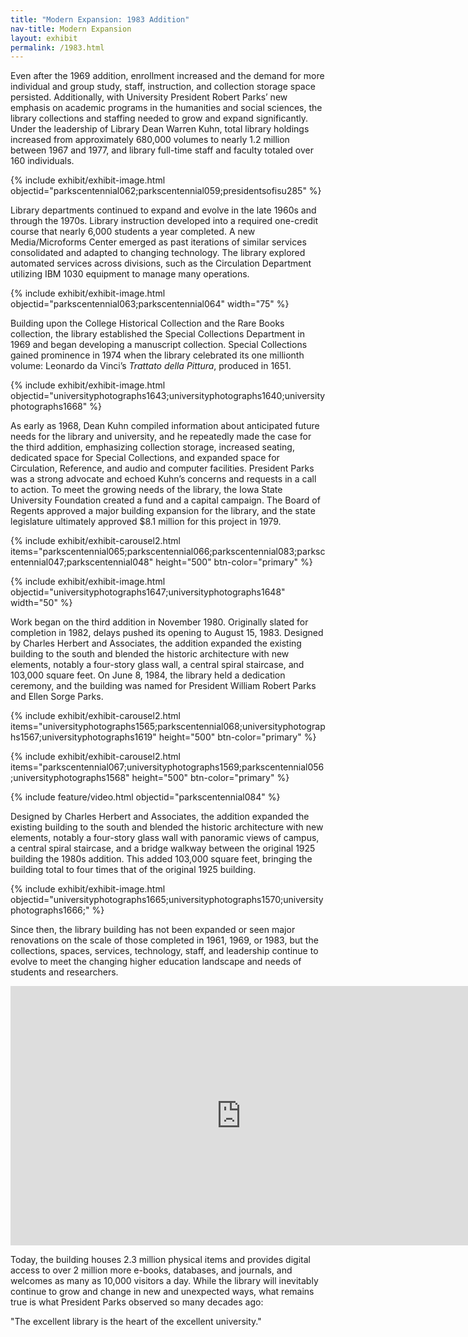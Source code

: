 ```yaml
---
title: "Modern Expansion: 1983 Addition"
nav-title: Modern Expansion
layout: exhibit
permalink: /1983.html
---
```


Even after the 1969 addition, enrollment increased and the demand for more individual and group study, staff, instruction, and collection storage space persisted. Additionally, with University President Robert Parks’ new emphasis on academic programs in the humanities and social sciences, the library collections and staffing needed to grow and expand significantly. Under the leadership of Library Dean Warren Kuhn, total library holdings increased from approximately 680,000 volumes to nearly 1.2 million between 1967 and 1977, and library full-time staff and faculty totaled over 160 individuals.

{% include exhibit/exhibit-image.html objectid="parkscentennial062;parkscentennial059;presidentsofisu285" %}

Library departments continued to expand and evolve in the late 1960s and through the 1970s. Library instruction developed into a required one-credit course that nearly 6,000 students a year completed. A new Media/Microforms Center emerged as past iterations of similar services consolidated and adapted to changing technology. The library explored automated services across divisions, such as the Circulation Department utilizing IBM 1030 equipment to manage many operations. 

{% include exhibit/exhibit-image.html objectid="parkscentennial063;parkscentennial064" width="75" %}

Building upon the College Historical Collection and the Rare Books collection, the library established the Special Collections Department in 1969 and began developing a manuscript collection. Special Collections gained prominence in 1974 when the library celebrated its one millionth volume: Leonardo da Vinci’s *Trattato della Pittura*, produced in 1651.

{% include exhibit/exhibit-image.html objectid="universityphotographs1643;universityphotographs1640;universityphotographs1668" %}

As early as 1968, Dean Kuhn compiled information about anticipated future needs for the library and university, and he repeatedly made the case for the third addition, emphasizing collection storage, increased seating, dedicated space for Special Collections, and expanded space for Circulation, Reference, and audio and computer facilities. President Parks was a strong advocate and echoed Kuhn’s concerns and requests in a call to action. To meet the growing needs of the library, the Iowa State University Foundation created a fund and a capital campaign. The Board of Regents approved a major building expansion for the library, and the state legislature ultimately approved $8.1 million for this project in 1979.

{% include exhibit/exhibit-carousel2.html items="parkscentennial065;parkscentennial066;parkscentennial083;parkscentennial047;parkscentennial048" height="500" btn-color="primary" %}

{% include exhibit/exhibit-image.html objectid="universityphotographs1647;universityphotographs1648" width="50" %}

Work began on the third addition in November 1980. Originally slated for completion in 1982, delays pushed its opening to August 15, 1983. Designed by Charles Herbert and Associates, the addition expanded the existing building to the south and blended the historic architecture with new elements, notably a four-story glass wall, a central spiral staircase, and 103,000 square feet. On June 8, 1984, the library held a dedication ceremony, and the building was named for President William Robert Parks and Ellen Sorge Parks.

{% include exhibit/exhibit-carousel2.html items="universityphotographs1565;parkscentennial068;universityphotographs1567;universityphotographs1619" height="500" btn-color="primary" %}

{% include exhibit/exhibit-carousel2.html items="parkscentennial067;universityphotographs1569;parkscentennial056;universityphotographs1568" height="500" btn-color="primary" %}

{% include feature/video.html objectid="parkscentennial084" %}

Designed by Charles Herbert and Associates, the addition expanded the existing building to the south and blended the historic architecture with new elements, notably a four-story glass wall with panoramic views of campus, a central spiral staircase, and a bridge walkway between the original 1925 building the 1980s addition. This added 103,000 square feet, bringing the building total to four times that of the original 1925 building.

{% include exhibit/exhibit-image.html objectid="universityphotographs1665;universityphotographs1570;universityphotographs1666;" %}

Since then, the library building has not been expanded or seen major renovations on the scale of those completed in 1961, 1969, or 1983, but the collections, spaces, services, technology, staff, and leadership continue to evolve to meet the changing higher education landscape and needs of students and researchers. 

<div class="text-center">
<iframe width="738" height="415" src="https://www.youtube.com/embed/s1Urrb1BXMk?list=PLy1e56hgNz8Dh0VuKMZ6TbRM6jEShey0n" title="Dean Hilary Seo and recent University Library updates" frameborder="0" allow="accelerometer; autoplay; clipboard-write; encrypted-media; gyroscope; picture-in-picture; web-share" referrerpolicy="strict-origin-when-cross-origin" allowfullscreen></iframe>
</div>

Today, the building houses 2.3 million physical items and provides digital access to over 2 million more e-books, databases, and journals, and welcomes as many as 10,000 visitors a day. While the library will inevitably continue to grow and change in new and unexpected ways, what remains true is what President Parks observed so many decades ago: 

<div class="quote-callout">"The excellent library is the heart of the excellent university."</div>